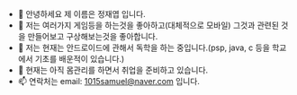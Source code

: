 - 👋 안녕하세요 제 이름은 정재엽 입니다.
- 👀 저는 여러가지 게임등을 하는것을 좋아하고(대체적으로 모바일) 그것과 관련된 것을 만들어보고 구상해보는것을 좋아합니다.
- 🌱 저는 현재는 안드로이드에 관해서 독학을 하는 중입니다.(psp, java, c 등을 학교에서 기초를 배운적이 있습니다.)
- 💞️ 현재는 아직 몸관리를 하면서 취업을 준비하고 있습니다.
- 📫 연락처는 email: 1015samuel@naver.com 입니다.

<!---
YeopJae-Mon/YeopJae-Mon is a ✨ special ✨ repository because its `README.md` (this file) appears on your GitHub profile.
You can click the Preview link to take a look at your changes.
--->
